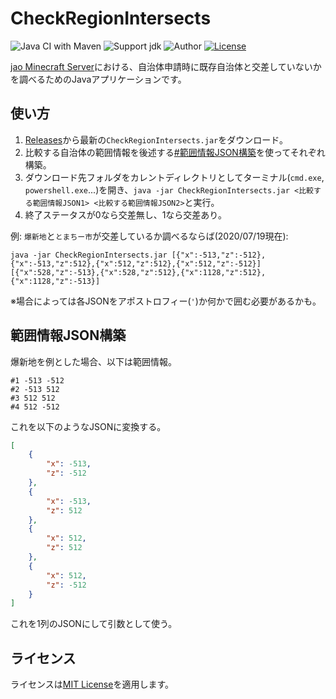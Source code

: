 # CheckRegionIntersects

![Java CI with Maven](https://github.com/jaoafa/CheckRegionIntersects/workflows/Java%20CI%20with%20Maven/badge.svg)
![Support jdk](https://img.shields.io/badge/Support%20jdk-oraclejdk8-red.svg)
![Author](https://img.shields.io/badge/Author%20MinecraftID-mine__book000-orange.svg)
[![License](https://img.shields.io/github/license/jaoafa/CheckRegionIntersects)](https://github.com/jaoafa/CheckRegionIntersects/blob/master/LICENSE)

[jao Minecraft Server](https://jaoafa.com)における、自治体申請時に既存自治体と交差していないかを調べるためのJavaアプリケーションです。

## 使い方

1. [Releases](https://github.com/jaoafa/CheckRegionIntersects/releases)から最新の`CheckRegionIntersects.jar`をダウンロード。
2. 比較する自治体の範囲情報を後述する[#範囲情報JSON構築](#範囲情報JSON構築)を使ってそれぞれ構築。
3. ダウンロード先フォルダをカレントディレクトリとしてターミナル(`cmd.exe`, `powershell.exe`...)を開き、`java -jar CheckRegionIntersects.jar <比較する範囲情報JSON1> <比較する範囲情報JSON2>`と実行。
4. 終了ステータスが0なら交差無し、1なら交差あり。

例: `爆新地`と`とまちー市`が交差しているか調べるならば(2020/07/19現在):

```shell
java -jar CheckRegionIntersects.jar [{"x":-513,"z":-512},{"x":-513,"z":512},{"x":512,"z":512},{"x":512,"z":-512}] [{"x":528,"z":-513},{"x":528,"z":512},{"x":1128,"z":512},{"x":1128,"z":-513}]
```

※場合によっては各JSONをアポストロフィー(`'`)か何かで囲む必要があるかも。

## 範囲情報JSON構築

爆新地を例とした場合、以下は範囲情報。

```text
#1 -513 -512
#2 -513 512
#3 512 512
#4 512 -512
```

これを以下のようなJSONに変換する。

```json
[
    {
        "x": -513,
        "z": -512
    },
    {
        "x": -513,
        "z": 512
    },
    {
        "x": 512,
        "z": 512
    },
    {
        "x": 512,
        "z": -512
    }
]
```

これを1列のJSONにして引数として使う。

## ライセンス

ライセンスは[MIT License](https://github.com/jaoafa/CheckRegionIntersects/blob/master/LICENSE)を適用します。
